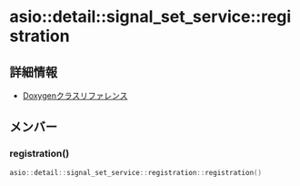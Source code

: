 # asio::detail::signal_set_service::registration



## 詳細情報

- [Doxygenクラスリファレンス](https://lang-ship.com/reference/ESP32/latest/classasio_1_1detail_1_1signal__set__service_1_1registration.html)

## メンバー

### registration()



```c
asio::detail::signal_set_service::registration::registration()
```



